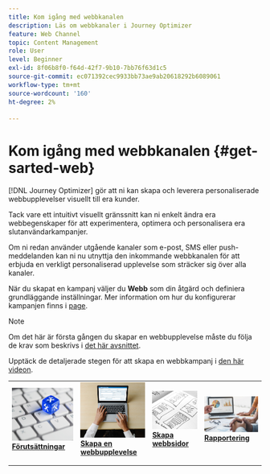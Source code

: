 ```yaml
---
title: Kom igång med webbkanalen
description: Läs om webbkanaler i Journey Optimizer
feature: Web Channel
topic: Content Management
role: User
level: Beginner
exl-id: 8f06b8f0-f64d-42f7-9b10-7bb76f63d1c5
source-git-commit: ec071392cec9933bb73ae9ab20618292b6089061
workflow-type: tm+mt
source-wordcount: '160'
ht-degree: 2%

---
```


# Kom igång med webbkanalen {#get-sarted-web}

[!DNL Journey Optimizer] gör att ni kan skapa och leverera personaliserade webbupplevelser visuellt till era kunder.

Tack vare ett intuitivt visuellt gränssnitt kan ni enkelt ändra era webbegenskaper för att experimentera, optimera och personalisera era slutanvändarkampanjer.

Om ni redan använder utgående kanaler som e-post, SMS eller push-meddelanden kan ni nu utnyttja den inkommande webbkanalen för att erbjuda en verkligt personaliserad upplevelse som sträcker sig över alla kanaler.

När du skapat en kampanj väljer du **Webb** som din åtgärd och definiera grundläggande inställningar. Mer information om hur du konfigurerar kampanjen finns i [page](../campaigns/create-campaign.md#configure).

>[!NOTE]
>
>Om det här är första gången du skapar en webbupplevelse måste du följa de krav som beskrivs i [det här avsnittet](web-prerequisites.md).

Upptäck de detaljerade stegen för att skapa en webbkampanj i [den här videon](create-web.md#video).

<table style="table-layout:fixed"><tr style="border: 0;">
<td>
<a href="web-prerequisites.md">
<img alt="Lead" src="../assets/do-not-localize/web-prerequisites.jpg">
</a>
<div><a href="web-prerequisites.md"><strong>Förutsättningar</strong>
</div>
<p>
</td>
<td>
<a href="create-web.md">
<img alt="Sällan" src="../assets/do-not-localize/web-create.jpg">
</a>
<div>
<a href="create-web.md"><strong>Skapa en webbupplevelse</strong></a>
</div>
<p></td>
<td>
<a href="edit-web-content.md">
<img alt="Validering" src="../assets/do-not-localize/web-design.jpg">
</a>
<div>
<a href="edit-web-content.md"><strong>Skapa webbsidor</strong></a>
</div>
<p>
</td>
<td>
<a href="../reports/campaign-global-report.md#web-tab.md">
<img alt="Validering" src="../assets/do-not-localize/web-reporting.jpg">
</a>
<div>
<a href="../reports/campaign-global-report.md#web-tab"><strong>Rapportering</strong></a>
</div>
<p>
</td>
</tr></table>


